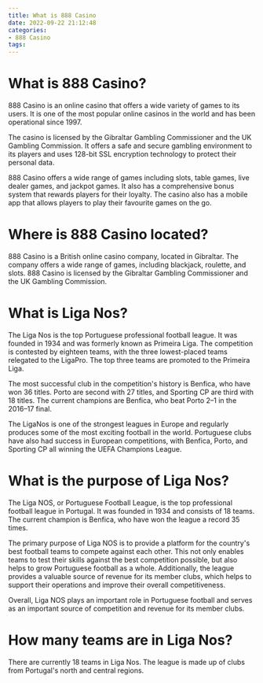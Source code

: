 ```yaml
---
title: What is 888 Casino
date: 2022-09-22 21:12:48
categories:
- 888 Casino
tags:
---
```



#  What is 888 Casino?

888 Casino is an online casino that offers a wide variety of games to its users. It is one of the most popular online casinos in the world and has been operational since 1997.

The casino is licensed by the Gibraltar Gambling Commissioner and the UK Gambling Commission. It offers a safe and secure gambling environment to its players and uses 128-bit SSL encryption technology to protect their personal data.

888 Casino offers a wide range of games including slots, table games, live dealer games, and jackpot games. It also has a comprehensive bonus system that rewards players for their loyalty. The casino also has a mobile app that allows players to play their favourite games on the go.

#  Where is 888 Casino located?

888 Casino is a British online casino company, located in Gibraltar. The company offers a wide range of games, including blackjack, roulette, and slots. 888 Casino is licensed by the Gibraltar Gambling Commissioner and the UK Gambling Commission.

#  What is Liga Nos?

The Liga Nos is the top Portuguese professional football league. It was founded in 1934 and was formerly known as Primeira Liga. The competition is contested by eighteen teams, with the three lowest-placed teams relegated to the LigaPro. The top three teams are promoted to the Primeira Liga.

The most successful club in the competition's history is Benfica, who have won 36 titles. Porto are second with 27 titles, and Sporting CP are third with 18 titles. The current champions are Benfica, who beat Porto 2–1 in the 2016–17 final.

The LigaNos is one of the strongest leagues in Europe and regularly produces some of the most exciting football in the world. Portuguese clubs have also had success in European competitions, with Benfica, Porto, and Sporting CP all winning the UEFA Champions League.

#  What is the purpose of Liga Nos?

The Liga NOS, or Portuguese Football League, is the top professional football league in Portugal. It was founded in 1934 and consists of 18 teams. The current champion is Benfica, who have won the league a record 35 times.

The primary purpose of Liga NOS is to provide a platform for the country's best football teams to compete against each other. This not only enables teams to test their skills against the best competition possible, but also helps to grow Portuguese football as a whole. Additionally, the league provides a valuable source of revenue for its member clubs, which helps to support their operations and improve their overall competitiveness.

Overall, Liga NOS plays an important role in Portuguese football and serves as an important source of competition and revenue for its member clubs.

#  How many teams are in Liga Nos?

There are currently 18 teams in Liga Nos. The league is made up of clubs from Portugal's north and central regions.